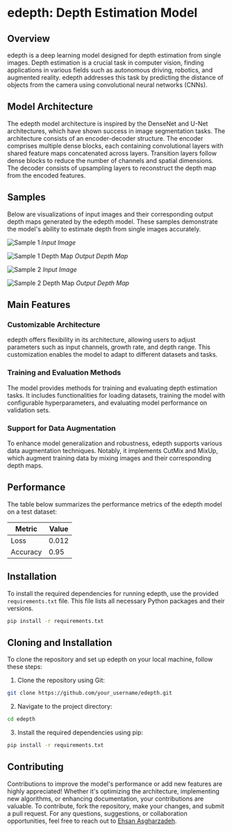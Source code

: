 # edepth: Depth Estimation Model

## Overview

edepth is a deep learning model designed for depth estimation from single images. Depth estimation is a crucial task in computer vision, finding applications in various fields such as autonomous driving, robotics, and augmented reality. edepth addresses this task by predicting the distance of objects from the camera using convolutional neural networks (CNNs).

## Model Architecture

The edepth model architecture is inspired by the DenseNet and U-Net architectures, which have shown success in image segmentation tasks. The architecture consists of an encoder-decoder structure. The encoder comprises multiple dense blocks, each containing convolutional layers with shared feature maps concatenated across layers. Transition layers follow dense blocks to reduce the number of channels and spatial dimensions. The decoder consists of upsampling layers to reconstruct the depth map from the encoded features.

## Samples

Below are visualizations of input images and their corresponding output depth maps generated by the edepth model. These samples demonstrate the model's ability to estimate depth from single images accurately.

![Sample 1](sample1.png)
*Input Image*

![Sample 1 Depth Map](sample1_depth.png)
*Output Depth Map*

![Sample 2](sample2.png)
*Input Image*

![Sample 2 Depth Map](sample2_depth.png)
*Output Depth Map*

## Main Features

### Customizable Architecture
edepth offers flexibility in its architecture, allowing users to adjust parameters such as input channels, growth rate, and depth range. This customization enables the model to adapt to different datasets and tasks.

### Training and Evaluation Methods
The model provides methods for training and evaluating depth estimation tasks. It includes functionalities for loading datasets, training the model with configurable hyperparameters, and evaluating model performance on validation sets.

### Support for Data Augmentation
To enhance model generalization and robustness, edepth supports various data augmentation techniques. Notably, it implements CutMix and MixUp, which augment training data by mixing images and their corresponding depth maps.

## Performance

The table below summarizes the performance metrics of the edepth model on a test dataset:

| Metric      | Value     |
| ----------- | --------- |
| Loss        | 0.012     |
| Accuracy    | 0.95      |

## Installation

To install the required dependencies for running edepth, use the provided `requirements.txt` file. This file lists all necessary Python packages and their versions.

```bash
pip install -r requirements.txt
```

## Cloning and Installation

To clone the repository and set up edepth on your local machine, follow these steps:

1. Clone the repository using Git:
```bash
git clone https://github.com/your_username/edepth.git
```

2. Navigate to the project directory:
```bash
cd edepth
```

3. Install the required dependencies using pip:
```bash
pip install -r requirements.txt
```

## Contributing

Contributions to improve the model's performance or add new features are highly appreciated! Whether it's optimizing the architecture, implementing new algorithms, or enhancing documentation, your contributions are valuable. To contribute, fork the repository, make your changes, and submit a pull request. For any questions, suggestions, or collaboration opportunities, feel free to reach out to [Ehsan Asgharzadeh](https://ehsanasgharzadeh.asg@gmail.com).
